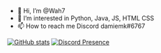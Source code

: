 - 👋 Hi, I’m @Wah7
- 👀 I’m interested in Python, Java, JS, HTML CSS
- 📫 How to reach me Discord damiemk#6767

[![GitHub stats](https://github-readme-stats.vercel.app/api?username=Wah7&show_icons=true&theme=tokyonight)](https://github.com/anuraghazra/github-readme-stats)
[![Discord Presence](https://lanyard.cnrad.dev/api/728817652000096277)](https://discord.com/users/728817652000096277)
